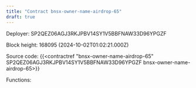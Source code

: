 ```yaml
---
title: "Contract bnsx-owner-name-airdrop-65"
draft: true
---
```

Deployer: SP2QEZ06AGJ3RKJPBV14SY1V5BBFNAW33D96YPGZF


 



Block height: 168095 (2024-10-02T01:02:21.000Z)

Source code: {{<contractref "bnsx-owner-name-airdrop-65" SP2QEZ06AGJ3RKJPBV14SY1V5BBFNAW33D96YPGZF bnsx-owner-name-airdrop-65>}}

Functions:



